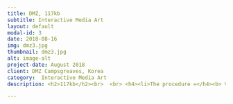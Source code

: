 ```yaml
---
title: DMZ, 117kb
subtitle: Interactive Media Art
layout: default
modal-id: 3
date: 2018-08-16
img: dmz3.jpg
thumbnail: dmz3.jpg
alt: image-alt
project-date: August 2018
client: DMZ Campsgreaves, Korea
category:  Interactive Media Art
description: <h2>117kb</h2><br>  <br> <h4><li>The procedure =</h4><b> Viewers come into the artworks play the game, finding mines. If the viewer steps on the mine, images pops up which implicate the separation of South and North Korea. </b></li><br> <br><p> <div class="embed-responsive embed-responsive-16by9"><iframe src="https://player.vimeo.com/video/292310671" frameborder="0" webkitallowfullscreen mozallowfullscreen allowfullscreen></iframe></iframe></p></div><p><h3>117KB</h3></p><p>It's playing Minesweeper 'game' in the land of where the most mines are loaded, The DMZ. The audience becomes the subject and participates in the minesweeper game by moving their body. Through direct intervention, participants experiences the DMZ at a psychologically close range. Despite the fact that 'games' are light medium, the semantic similarity of 'searching for mines in the DMZ' cause tension between spectators and the artwork. This work explores the severity of the DMZ's minefield by exploring the relationship between shallowness and in-depth, reality and imagination, and explores how people today are exposed to information.</p><p>When a viewer stands in front of the work, he or she will see their own reflection projected on the Minesweeper game. When the spectators look closely into the reflection, they will realize that images related to landmine appear alternately; a soldier whose legs are severed from stepping on landmine during the Korean War and landfield warning signs. However, these images are revealed only when the viewer willingly moves their body. If the viewer does not act, the surface of the Minesweeper game hides the truth. This is a reinterpretation of how information are shown, hidden, and read in the society we live in now. If an audience who is interacting with the artwork touches a mine embedded in it, a landmine explodes in the game. Light and noise similar to when a mine bursts are generated. The images of mines exploding suggest an inter-Korean relationship.</p><p> <div class="embed-responsive embed-responsive-16by9"> <iframe src="https://player.vimeo.com/video/294483785"  frameborder="0" webkitallowfullscreen mozallowfullscreen allowfullscreen></iframe></div></p> <br><p>Minesweeper game takes up 117KB on a computer. In this era of where external hard disks have 1TB capacity, 117KB can be regarded as 'dust' within a computer.</p><p>As the 117kb capacity Minesweeper implies, the way people are exposed to information has significantly changed by the appearance of computers. People now have access to a wider and diverse range of information that covers the entire world. However, while there are content that focuses on interesting things to enjoy lightly, there are also information of a nation's identity and history. All information appears on the computer screen as 'a few pixels', but the depth of the truth is different the more you browse and look into it.</p><br>--------------------------------------------------------------------------------<br><b>Making Process</b><br>Programming imges to pop up if touches bomb. <br> --------------------------------------------------------------------------------<br>  <br>  <iframe src="https://player.vimeo.com/video/292310274" width="500" height="281" frameborder="0" webkitallowfullscreen mozallowfullscreen allowfullscreen></iframe> <br> <iframe src="https://player.vimeo.com/video/294483581" width="400" height="711" frameborder="0" webkitallowfullscreen mozallowfullscreen allowfullscreen></iframe> ----------------------------------------------------------------------------------------------- <br> <p>컴퓨터에서 지뢰 찾기 게임이 차지하는 용량은 117kb이다. 1테라바이트 외장하드가 나오는 시대에서 117kb는 컴퓨터 전체 용량 중 '먼지' 정도다.</p><br> <p>지뢰 찾기 게임의 117kb 용량이 의미하는 것처럼 컴퓨터의 등장으로 동시대인이 정보를 접하는 방식은 확연히 달라졌다. 전 세계를 아우르는 보다 넓고 다양한 정보를 쉽고 빠르게 접한다. 그러나 정보 중에는 가볍게 흘려보낼 흥미 위주의 내용도 있으며 한 국가나 민족의 정체성과 역사가 담겨있는 경우도 있다. 모든 정보는 컴퓨터 화면에서 '몇 픽셀'로 표현되지만 찾아보고 들여다볼수록 드러나는 진실의 깊이는 다르다.</p><br> <p>관람객이 작품 앞에 서면, 지뢰 찾기 게임에 투사된 자신의 형상을 보게 된다. 그 형상 내부를 자세히 들여다보면 이미지들이 번갈아 나타남을 깨닫는다. 표면 안쪽에 나타나는 이미지들은 지뢰에 관련된 이미지로, 한국전쟁 중 지뢰를 밟아 다리가 절단된 군인, 지뢰접근금지 표시판 등의 이미지가 번갈아 나타난다. 그러나 이 이미지들은 관람객이 능동적으로 몸을 움직일 때만 드러난다. 관람객이 행동하지 않으면 지뢰 찾기 게임 표면이 진실을 잠식한다. 이는 동시대에서 수많은 정보가 보여지고, 가려지고, 해석되는 행위의 재해석이다.</p><br> <p>작품에 참여하다가 관람객이 작품에 내장된 지뢰를 건드리면 게임 속 지뢰가 터진다. 빛과 소음이 발생하는데, 그 소음은 지뢰가 터졌을 때 들리는 이명과 같다. 지뢰가 터지며 함께 등장하는 이미지들은 남북관계를 암시한다.</p><br> <p>전 세계에서 가장 많은 지뢰가 밀집된 땅, DMZ에서 지뢰 찾기 '게임'을 한다. 관람객은 행위의 주체가 되어 몸을 움직여 지뢰 찾기 게임에 참여한다. 인터랙션을 통한 직접적인 개입 과정을 통해 참여자는 심리적으로 가까운 거리에서 DMZ를 바라보게 된다. '게임'이라는 가벼운 매체임에도 'DMZ에서, 지뢰를 찾는다'라는 의미적 유사성에서 작품과 관람객 사이에는 긴장감이 발생한다. 본 작품은 가벼움과 무거움, 실재와 가상 사이의 관계를 오가며 DMZ 내 지뢰의 심각성을 표출하고 동시대 구성원이 정보를 접하는 방식을 탐구한다.</p>

---
```

